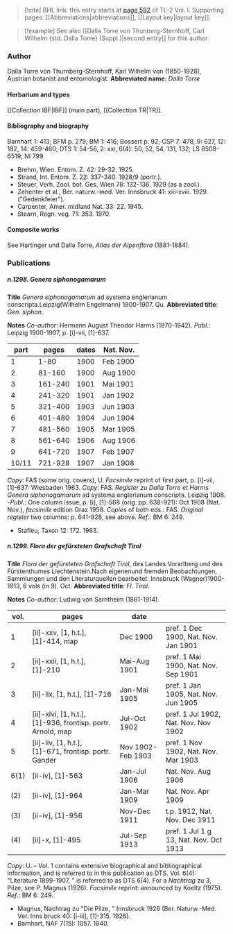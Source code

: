 > [!cite] BHL link: this entry starts at [page 592](https://www.biodiversitylibrary.org/page/33120723) of TL-2 Vol. I.
> Supporting pages: [[Abbreviations|abbreviations]], [[Layout key|layout key]].

> [!example] See also [[Dalla Torre von Thunberg-Sternhoff, Carl Wilhelm {std. Dalla Torre} (Suppl.)|second entry]] for this author

### Author

Dalla Torre von Thurnberg-Sternhoff, Karl Wilhelm von (1850-1928), Austrian botanist and entomologist. 
**Abbreviated name**: *Dalla Torre*

#### Herbarium and types

[[Collection IBF|IBF]] (main part), [[Collection TR|TR]].

#### Bibliography and biography

Barnhart 1: 413; BFM p. 279; BM 1: 416; Bossert p. 92; CSP 7: 478, 9: 627, 12: 182, 14: 459-460; DTS 1: 54-56, 2: xxi, 6(4): 50, 52, 54, 131, 132; LS 6508-6519; NI 799.
- Brehm, Wien. Entom. Z. 42: 29-32. 1925.
- Strand, Int. Entom. Z. 22: 337-340. 1928/9 (portr.).
- Steuer, Verh. Zool. bot. Ges. Wien 78: 132-136. 1929 (as a zool.).
- Zehenter et al., Ber. naturw.-med. Ver. Innsbruck 41: xiii-xviii. 1929. ("Gedenkfeier").
- Carpenter, Amer. midland Nat. 33: 22. 1945.
- Stearn, Regn. veg. 71: 353. 1970.

#### Composite works

See Hartinger und Dalla Torre, *Atlas der Alpenflora* (1881-1884).

### Publications

##### n.1298. Genera siphonogamarum

**Title**
*Genera siphonogamarum* ad systema englerianum conscripta.Leipzig(Wilhelm Engelmann) 1900-1907. Qu.
**Abbreviated title**: *Gen. siphon.*

**Notes**
*Co-author*: Hermann August Theodor Harms (1870-1942).
*Publ*.: Leipzig 1900-1907, p. \[i\]-vii, \[1\]-637.

|part	|pages	|dates	|Nat. Nov.|
|---	|---	|---	|---	|
|1	|1-80	|1900	|Feb 1900|
|2	|81-160	|1900	|Aug 1900|
|3	|161-240	|1901	|Mai 1901|
|4	|241-320	|1901	|Jan 1902|
|5	|321-400	|1903	|Jun 1903|
|6	|401-480	|1904	|Jun 1904|
|7	|481-560	|1905	|Mar 1905|
|8	|561-640	|1906	|Aug 1906|
|9	|641-720	|1907	|Feb 1907|
|10/11	|721-928	|1907	|Jan 1908|

*Copy*: FAS (some orig. covers), U.
*Facsimile* reprint of first part, p. \[i\]-vii, \[1\]-637: Wiesbaden 1963. *Copy*: FAS.
*Register zu Dalla Torre et Harms Genera siphonogamarum* ad systema englerianum conscripta. Leipzig 1908. -*Publ*.: One column issue, p. \[i\], \[1\]-568 (orig. pp. 638-921): Oct 1908 (Nat. Nov.), *facsimile* edition Graz 1958. *Copies* of both eds.: FAS.
*Original register* two columns: p. 641-928, see above.
*Ref*.: BM 6: 249.
- Stafleu, Taxon 12: 172. 1963.

##### n.1299. Flora der gefürsteten Grafschaft Tirol

**Title**
*Flora der gefürsteten Grafschaft Tirol*, des Landes Vorarlberg und des Fürstenthumes Liechtenstein.Nach eigenenund fremden Beobachtungen, Sammlungen und den Literaturquellen bearbeitet. Innsbruck (Wagner)1900-1913, 6 vols (in 9). Oct.
**Abbreviated title**: *Fl. Tirol*.

**Notes**
*Co-author*: Ludwig von Sarntheim (1861-1914).

|vol.	|pages	|date| |
|---	|---	|---	|---	|
|1	|\[ii\]-xxv, \[1, h.t.\], \[1\]-414, map	|Dec 1900	|pref. 1 Dec 1900, Nat. Nov. Jan 1901|
|2	|\[ii\]-xxii, \[1, h.t.\], \[1\]-210	|Mai-Aug 1901	|pref. 1 Mai 1900, Nat. Nov. Sep 1901|
|3	|\[ii\]-lix, \[1, h.t.\], \[1\]-716	|Jan-Mai 1905	|pref. 1 Jan 1905, Nat. Nov. Jun 1905|
|4	|\[ii\]-xlvi, \[1, h.t.\], \[1\]-936, frontisp. portr. Arnold, map	|Jul-Oct 1902	|pref. 1 Jul 1902, Nat. Nov. Nov 1902|
|5	|\[ii\]-liv, \[1, h.t.\], \[1\]-671, frontisp. portr. Gander	|Nov 1902-Feb 1903	|pref. 1 Nov 1902, Nat. Nov. Mar 1903|
|6(1)	|\[ii-iv\], \[1\]-563	|Jan-Jul 1906	|Nat. Nov. Aug 1906|
|(2)	|\[ii-iv\], \[1\]-964	|Jan-Mar 1909	|Nat. Nov. Apr 1909|
|(3)	|\[ii-iv\], \[1\]-956	|Nov-Dec 1911	|t.p. 1912, Nat. Nov. Dec 1911|
|(4)	|\[ii\]-x, \[1\]-495	|Jul-Sep 1913	|pref. 1 Jul 1 g 13, Nat. Nov. Oct 1913|

*Copy*: U. – Vol. 1 contains extensive biographical and bibliographical information, and is referred to in this publication as DTS. Vol. 6(4): "Literature 1899-1907, " is referred to as DTS 6(4). For a *Nachtrag* zu 3, Pilze, see P. Magnus (1926).
*Facsimile* reprint: announced by Koeltz (1975).
*Ref*.: BM 6: 249.
- Magnus, Nachtrag zu "Die Pilze, " Innsbruck 1926 (Ber. Naturw.-Med. Ver. Inns bruck 40: \[i-iii\], \[1\]-315. 1926).
- Barnhart, NAF 7(15): 1057. 1940.

